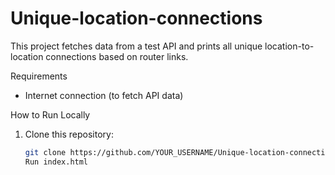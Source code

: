 # Unique-location-connections


This project fetches data from a test API and prints all unique location-to-location connections based on router links.

 Requirements
- Internet connection (to fetch API data)

 How to Run Locally
1. Clone this repository:
   ```bash
   git clone https://github.com/YOUR_USERNAME/Unique-location-connections.git
   Run index.html
